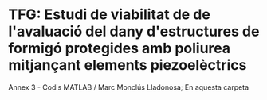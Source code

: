 # TFG: Estudi de viabilitat de de l'avaluació del dany d'estructures de formigó protegides amb poliurea mitjançant elements piezoelèctrics
Annex 3 - Codis MATLAB
 / Marc Monclús Lladonosa;
 En aquesta carpeta
